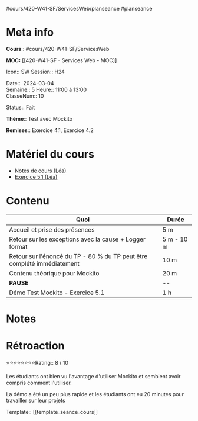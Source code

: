 #cours/420-W41-SF/ServicesWeb/planseance #planseance
# Meta info

**Cours**:: #cours/420-W41-SF/ServicesWeb 

**MOC:** [[420-W41-SF - Services Web - MOC]]

Icon:: <span class="chip cours-2">SW</span>
Session:: H24

Date::  2024-03-04  
Semaine:: 5
Heure:: 11:00 à 13:00  
ClasseNum:: 10

Status::  <span class="chip done">Fait</span> 

**Thème**:: Test avec Mockito

**Remises**::  Exercice 4.1, Exercice 4.2

# Matériel du cours
* [Notes de cours (Léa)](https://csfoy-lea.omnivox.ca/cvir/ddlp/VisualiseDocument.aspx?C=SFO&E=P&L=FRA&Ref=20240301145336&SID=52f4d918-1075-4a18-a00e-7b6a2557c903&Info=N1JNcHBsdExvN3FNeDZ1bWIzNjZNU1FmakpHcGoxNTFzU09lMDVzeXBjUDEwNE5CZGRDSENITmVmTndCbzBBTm80NndPbWNCL0tjdytOSE45QTgvRDlvMUJVejE3b1BIT3k4MkUzemh6TTljdXVOTmR2aEtvS3EzWWNqZGYybDlGbzNsK3pVNDhucitaTE9KU0JSbHBRPT0_&IDDocCoursDocument=fd3f9129-f845-4769-ad29-b36e698bc853)
* [Exercice 5.1 (Léa)](https://csfoy-lea.omnivox.ca/cvir/rtrv/ReadDocumentTravail.aspx/Exercice_5.1_-_Tests_avec_Mockito.pdf?idtravail=4552a2c0-491a-4b97-8328-195787465ab7&iddocumenttravail=72dbc09c-7d09-48af-9da0-03980861cc61&C=SFO&E=P&L=FRA&Ref=20240301145518&SID=52f4d918-1075-4a18-a00e-7b6a2557c903&Info=dElTVTVlejVod3BwZUtKSXk2NEk3d0lRaUZJcEpFZnhCd29qU2t1S2llQ08vRjliY1FZQXdZREZaSktPeC93YWYxVUVMM2hsWXA0c2lrUmpyQW8vQnR0RnRGNDc1c0dQSG16OGpxNmRDdU9xVmdQbnJaYURrOEtCM0ZwdExzb0NjeVloN1YzNkFETHJHTUplVjB4dFZnPT0_)
# Contenu

| Quoi                                                                    | Durée      |
| ----------------------------------------------------------------------- | ---------- |
| Accueil et prise des présences                                          | 5 m        |
| Retour sur les exceptions avec la cause + Logger format                 | 5 m - 10 m |
| Retour sur l'énoncé du TP - 80 % du TP peut être complété immédiatement | 10 m       |
| Contenu théorique pour Mockito                                          | 20 m       |
| **PAUSE**                                                               | --         |
| Démo Test Mockito - Exercice 5.1                                        | 1 h        |
# Notes

# Rétroaction
⭐⭐⭐⭐⭐⭐⭐⭐Rating:: 8 / 10

Les étudiants ont bien vu l'avantage d'utiliser Mockito et semblent avoir compris comment l'utiliser.

La démo a été un peu plus rapide et les étudiants ont eu 20 minutes pour travailler sur leur projets

Template:: [[template_seance_cours]]